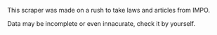This scraper was made on a rush to take laws and articles from IMPO.

Data may be incomplete or even innacurate, check it by yourself.
